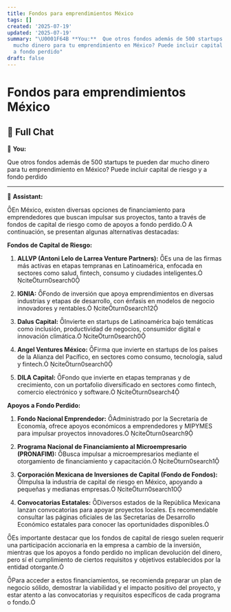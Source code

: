 ```yaml
---
title: Fondos para emprendimientos México
tags: []
created: '2025-07-19'
updated: '2025-07-19'
summary: "\U0001F64B **You:**  Que otros fondos además de 500 startups te pueden dar
  mucho dinero para tu emprendimiento en México? Puede incluir capital de riesgo y
  a fondo perdido"
draft: false
---
```


# Fondos para emprendimientos México

## 🧠 Full Chat

🙋 **You:**

Que otros fondos además de 500 startups te pueden dar mucho dinero para tu emprendimiento en México? Puede incluir capital de riesgo y a fondo perdido

---

🤖 **Assistant:**

En México, existen diversas opciones de financiamiento para emprendedores que buscan impulsar sus proyectos, tanto a través de fondos de capital de riesgo como de apoyos a fondo perdido. A continuación, se presentan algunas alternativas destacadas:

**Fondos de Capital de Riesgo:**

1. **ALLVP (Antoni Lelo de Larrea Venture Partners):** Es una de las firmas más activas en etapas tempranas en Latinoamérica, enfocada en sectores como salud, fintech, consumo y ciudades inteligentes. citeturn0search0

2. **IGNIA:** Fondo de inversión que apoya emprendimientos en diversas industrias y etapas de desarrollo, con énfasis en modelos de negocio innovadores y rentables. citeturn0search12

3. **Dalus Capital:** Invierte en startups de Latinoamérica bajo temáticas como inclusión, productividad de negocios, consumidor digital e innovación climática. citeturn0search0

4. **Angel Ventures México:** Firma que invierte en startups de los países de la Alianza del Pacífico, en sectores como consumo, tecnología, salud y fintech. citeturn0search0

5. **DILA Capital:** Fondo que invierte en etapas tempranas y de crecimiento, con un portafolio diversificado en sectores como fintech, comercio electrónico y software. citeturn0search4

**Apoyos a Fondo Perdido:**

1. **Fondo Nacional Emprendedor:** Administrado por la Secretaría de Economía, ofrece apoyos económicos a emprendedores y MIPYMES para impulsar proyectos innovadores. citeturn0search9

2. **Programa Nacional de Financiamiento al Microempresario (PRONAFIM):** Busca impulsar a microempresarios mediante el otorgamiento de financiamiento y capacitación. citeturn0search1

3. **Corporación Mexicana de Inversiones de Capital (Fondo de Fondos):** Impulsa la industria de capital de riesgo en México, apoyando a pequeñas y medianas empresas. citeturn0search10

4. **Convocatorias Estatales:** Diversos estados de la República Mexicana lanzan convocatorias para apoyar proyectos locales. Es recomendable consultar las páginas oficiales de las Secretarías de Desarrollo Económico estatales para conocer las oportunidades disponibles.

Es importante destacar que los fondos de capital de riesgo suelen requerir una participación accionaria en la empresa a cambio de la inversión, mientras que los apoyos a fondo perdido no implican devolución del dinero, pero sí el cumplimiento de ciertos requisitos y objetivos establecidos por la entidad otorgante.

Para acceder a estos financiamientos, se recomienda preparar un plan de negocio sólido, demostrar la viabilidad y el impacto positivo del proyecto, y estar atento a las convocatorias y requisitos específicos de cada programa o fondo.